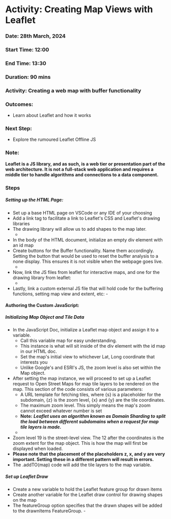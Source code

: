 # Activity: Creating Map Views with Leaflet 
### Date: 28th March, 2024 
### Start Time: 12:00 
### End Time: 13:30 
### Duration:  90 mins 
### Activity: Creating a web map with buffer functionality  
### Outcomes:  
  - Learn about Leaflet and how it works 
### Next Step: 
  - Explore the rumoured Leaflet Offline JS
### Note:
**Leaflet is a JS library, and as such, is a web tier or presentation part of the web architecture. It is not a full-stack web application and requires a middle tier to handle algorithms and connections to a data component.**

### Steps
##### Setting up the HTML Page:
- Set up a base HTML page on VSCode or any IDE of your choosing 
- Add a link tag to facilitate a link to Leaflet's CSS and Leaflet's drawing libraries  
- The drawing library will allow us to add shapes to the map later.
  - <Will add HTML1  here soon>
- In the body of the HTML document, initialize an empty div element with an id map 
- Create buttons for the Buffer functionality. Name them accordingly. Setting the button that would be used to reset the buffer analysis to a none display.
This ensures it is not visible when the webpage goes live.
  - <Will add HTML2 here soon>
- Now, link the JS files from leaflet for interactive maps, and one for the drawing library from leaflet:
  - <Will add HTML3 here soon>
- Lastly, link a custom external JS file that will hold code for the buffering functions, setting map view and extent, etc:
  -<Will add HTML4 here soon>
  
#### Authoring the Custom JavaScript:
##### Initializing Map Object and Tile Data 
- In the JavaScript Doc, initialize a Leaflet map object and assign it to a variable.
  - Call this variable map for easy understanding. 
  - This instance is what will sit inside of the div element with the id map in our HTML doc. 
  - Set the map's initial view to whichever Lat, Long coordinate that interests you 
  - Unlike Google's and ESRI's JS, the zoom level is also set within the Map object.
- After setting the map instance, we will proceed to set up a Leaflet request to Open Street Maps for map tile layers to be rendered on the map.
This section of the code consists of various parameters:
  - A URL template for fetching tiles, where {s} is a placeholder for the subdomain, {z} is the zoom level, {x} and {y} are the tile coordinates.  
  - The maximum zoom level. This simply means the map's zoom cannot exceed whatever number is set 
  - **Note:** _**Leaflet uses an algorithm known as Domain Sharding to split the load between different subdomains when a request for map tile layers is made.**_
  - <Will add JS1 image here>
- Zoom level 19 is the street-level view. The 12 after the coordinates is the zoom extent for the map object. This is how the map will first be displayed when loaded.  
- **Please note that the placement of the placeholders z, x, and y are very important. Setting these in a different pattern will result in errors.**
- The .addTO(map) code will add the tile layers to the map variable.
##### Set up Leaflet Draw 
- Create a new variable to hold the Leaflet feature group for drawn items 
- Create another variable for the Leaflet draw control for drawing shapes on the map 
- The featureGroup option specifies that the drawn shapes will be added to the drawnItems FeatureGroup.
  -<Will add JS2 image here> 
